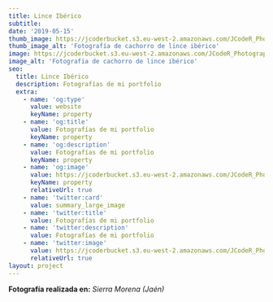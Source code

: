 ```yaml
---
title: Lince Ibérico
subtitle:
date: '2019-05-15'
thumb_image: https://jcoderbucket.s3.eu-west-2.amazonaws.com/JCodeR_Photography/mini-lince-iberico-1.jpg
thumb_image_alt: 'Fotografía de cachorro de lince ibérico'
image: https://jcoderbucket.s3.eu-west-2.amazonaws.com/JCodeR_Photography/mini-lince-iberico-1.jpg
image_alt: 'Fotografía de cachorro de lince ibérico'
seo:
  title: Lince Ibérico
  description: Fotografías de mi portfolio
  extra:
    - name: 'og:type'
      value: website
      keyName: property
    - name: 'og:title'
      value: Fotografías de mi portfolio
      keyName: property
    - name: 'og:description'
      value: Fotografías de mi portfolio
      keyName: property
    - name: 'og:image'
      value: https://jcoderbucket.s3.eu-west-2.amazonaws.com/JCodeR_Photography/mini-lince-iberico-1.jpg
      keyName: property
      relativeUrl: true
    - name: 'twitter:card'
      value: summary_large_image
    - name: 'twitter:title'
      value: Fotografías de mi portfolio
    - name: 'twitter:description'
      value: Fotografías de mi portfolio
    - name: 'twitter:image'
      value: https://jcoderbucket.s3.eu-west-2.amazonaws.com/JCodeR_Photography/mini-lince-iberico-1.jpg
      relativeUrl: true
layout: project
---
```


**Fotografía realizada en:**  *Sierra Morena (Jaén)*